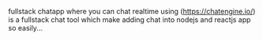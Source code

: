 fullstack chatapp where you can chat realtime using (https://chatengine.io/) is a fullstack chat tool which make adding chat into nodejs and reactjs app so easily...
